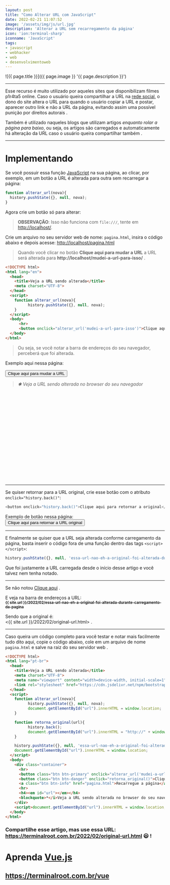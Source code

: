 ```yaml
---
layout: post
title: "Como Alterar URL com JavaScript"
date: 2022-02-21 11:07:52
image: '/assets/img/js/url.jpg'
description: 'Alterar a URL sem recarregamento da página'
icon: 'ion:terminal-sharp'
iconname: 'JavaScript'
tags:
- javascript
- webhacker
- web
- desenvolvimentoweb
---
```


![{{ page.title }}]({{ page.image }} '{{ page.description }}')

---

Esse recurso é muito utilizado por aqueles sites que disponibilizam filmes p1r4ta5 online. Caso o usuário queira compartilhar a URL na [rede social](https://twitter.com/TerminalRootTV), o dono do site altera o URL para quando o usuário copiar a URL e postar, aparecer outro link e não a URL da página, evitando assim uma possível punição por direitos autorais .

Também é utilizado naqueles blogs que utilizam artigos *enquanto rolar a página para baixo*, ou seja, os artigos são carregados e automaticamente há alteração da URL caso o usuário queira compartilhar também .

---

# Implementando
Se você possuir essa função [JavaScript](https://terminalroot.com.br/tags#javascript) na sua página, ao clicar, por exemplo, em um botão a URL é alterada para outra sem recarregar a página:
```js
function alterar_url(nova){
  history.pushState({}, null, nova);
}
```

Agora crie um botão só para alterar:
> **OBSERVAÇÃO**: Isso não funciona com `file:///`, tente em <http://localhost/>.

Crie um arquivo no seu servidor web de nome: `pagina.html`, insira o código abaixo e depois acesse: <http://localhost/pagina.html>
> Quando você clicar no botão **Clique aqui para mudar a URL** a URL será alterada para **http://localhost/mudei-a-url-para-isso/** .

```html
<!DOCTYPE html>
<html lang="en">
  <head>
    <title>Veja a URL sendo alterada</title>
    <meta charset="UTF-8">
  </head>
  <script>
    function alterar_url(nova){
          history.pushState({}, null, nova);
    }
  </script>
  <body>
      <hr>
      <button onclick="alterar_url('mudei-a-url-para-isso')">Clique aqui para mudar a URL</button> 
  </body>
</html>
```
> Ou seja, se você notar a barra de endereços do seu navegador, perceberá que foi alterada.

Exemplo aqui nessa página:<br>
<script>
function alterar_url(nova){
  history.pushState({}, null, nova);
}
</script>
<button class="btn btn-primary" onclick="alterar_url('mudei-a-url-para-isso')">Clique aqui para mudar a URL</button> 
<blockquote><i>✱ Veja a URL sendo alterada no browser do seu navegador</i></blockquote>


<!-- SQUARE - GAMES ROOT -->
<script async src="//pagead2.googlesyndication.com/pagead/js/adsbygoogle.js"></script>
<ins class="adsbygoogle"
style="display:inline-block;width:336px;height:280px"
data-ad-client="ca-pub-2838251107855362"
data-ad-slot="5351066970"></ins>
<script>
(adsbygoogle = window.adsbygoogle || []).push({});
</script>

---

Se quiser retornar para a URL original, crie esse botão com o atributo `onclick="history.back()"`:
```js
<button onclick="history.back()">Clique aqui para retornar a original</button>
```

Exemplo de botão nessa página:<br> 
<button class="btn btn-danger" onclick="alterar_url('original-url.html')">Clique aqui para retornar a URL original</button> 

---

E finalmente se quiser que a URL seja alterada conforme carregamento da página, basta inserir o código fora de uma função dentro das tags `<script></script>`:

```js
history.pushState({}, null, 'essa-url-nao-eh-a-original-foi-alterada-durante-carregamento-da-pagina');
```

Que foi justamente a URL carregada desde o início desse artigo e você talvez nem tenha notado.

---

Se não notou <a class="btn btn-danger" href="./original-url.html">Clique aqui</a> .

E veja na barra de endereços a URL:<br>
<sub><b class="text-warning">{{ site.url }}/2022/02/essa-url-nao-eh-a-original-foi-alterada-durante-carregamento-da-pagina</b></sub>

Sendo que a original é:<br>
<{{ site.url }}/2022/02/original-url.html> .

---

Caso queira um código completo para você testar e notar mais facilmente tudo dito aqui, copie o código abaixo, cole em um arquivo de nome `pagina.html` e salve na raiz do seu servidor web .

```html
<!DOCTYPE html>
<html lang="pt-br">
  <head>
    <title>Veja a URL sendo alterada</title>
    <meta charset="UTF-8">
    <meta name="viewport" content="width=device-width, initial-scale=1">
    <link rel="stylesheet" href="https://cdn.jsdelivr.net/npm/bootstrap@5.1.3/dist/css/bootstrap.min.css" integrity="sha384-1BmE4kWBq78iYhFldvKuhfTAU6auU8tT94WrHftjDbrCEXSU1oBoqyl2QvZ6jIW3" crossorigin="anonymous">
  </head>
  <script>
    function alterar_url(nova){
          history.pushState({}, null, nova);
          document.getElementById("url").innerHTML = window.location;
    }

    function retorna_original(url){
          history.back();
          document.getElementById("url").innerHTML = "http://" + window.location.hostname + "/pagina.html";
    }

    history.pushState({}, null, 'essa-url-nao-eh-a-original-foi-alterada-durante-carregamento-da-pagina');
    document.getElementById("url").innerHTML = window.location;
  </script>
  <body>
    <div class="container">
      <hr>
      <button class="btn btn-primary" onclick="alterar_url('mudei-a-url-para-isso')">Clique aqui para mudar a URL</button> 
      <button class="btn btn-danger" onclick="retorna_original()">Clique aqui para retornar a original</button> 
      <a class="btn btn-info" href="pagina.html">Recarregue a página</a> 
      <hr>
      <h4><em id="url"></em></h4>
      <blockquote>*</i>Veja a URL sendo alterada no browser do seu navegador<i></blockquote>
    </div>
    <script>document.getElementById("url").innerHTML = window.location;</script>
  </body>
</html>
```

### Compartilhe esse artigo, mas use essa URL: <https://terminalroot.com.br/2022/02/original-url.html> 😃 !

# Aprenda [Vue.js](https://terminalroot.com.br/vue)
## <https://terminalroot.com.br/vue>

<script>
//alert(window.location.href);
history.pushState({}, null, 'essa-url-nao-eh-a-original-foi-alterada-durante-carregamento-da-pagina');
//alert(window.location.href);
</script>

